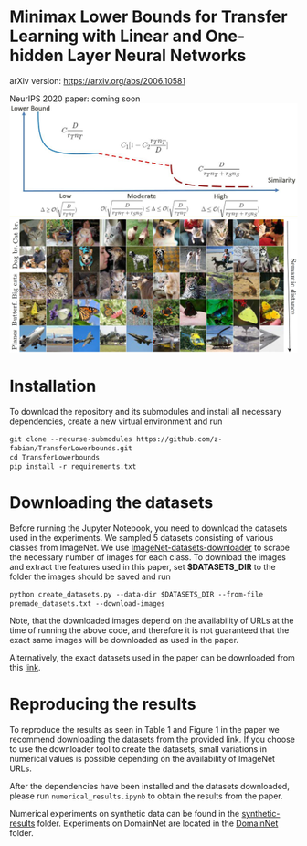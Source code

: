 # Minimax Lower Bounds for Transfer Learning with Linear and One-hidden Layer Neural Networks
arXiv version: https://arxiv.org/abs/2006.10581

NeurIPS 2020 paper: coming soon
![lowerbounds](assets/picture_neurips.png)
![montage](assets/montage.png)

# Installation
To download the repository and its submodules and install all necessary dependencies, create a new virtual environment and run
````
git clone --recurse-submodules https://github.com/z-fabian/TransferLowerbounds.git
cd TransferLowerbounds
pip install -r requirements.txt
````

# Downloading the datasets
Before running the Jupyter Notebook, you need to download the datasets used in the experiments. We sampled 5 datasets consisting of various classes from ImageNet. We use [ImageNet-datasets-downloader](https://github.com/mf1024/ImageNet-datasets-downloader) to scrape the necessary number of images for each class. To download the images and extract the features used in this paper, set **$DATASETS_DIR** to the folder the images should be saved and run
````
python create_datasets.py --data-dir $DATASETS_DIR --from-file premade_datasets.txt --download-images
````
Note, that the downloaded images depend on the availability of URLs at the time of running the above code, and therefore it is not guaranteed that the exact same images will be downloaded as used in the paper.

Alternatively, the exact datasets used in the paper can be downloaded from this [link](https://drive.google.com/file/d/1SprV04o-ih7yu-y6Mt4ieKUD5BZW3keS/view?usp=sharing).

# Reproducing the results
To reproduce the results as seen in Table 1 and Figure 1 in the paper we recommend downloading the datasets from the provided link. If you choose to use the downloader tool to create the datasets, small variations in numerical values is possible depending on the availability of ImageNet URLs.

After the dependencies have been installed and the datasets downloaded, please run `numerical_results.ipynb` to obtain the results from the paper.

Numerical experiments on synthetic data can be found in the [synthetic-results](synthetic-results) folder. Experiments on DomainNet are located in the [DomainNet](DomainNet) folder.
